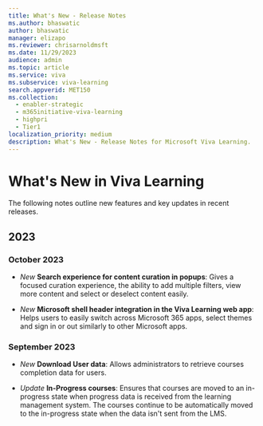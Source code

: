 ```yaml
---
title: What's New - Release Notes
ms.author: bhaswatic
author: bhaswatic
manager: elizapo
ms.reviewer: chrisarnoldmsft
ms.date: 11/29/2023
audience: admin
ms.topic: article
ms.service: viva
ms.subservice: viva-learning
search.appverid: MET150
ms.collection:
  - enabler-strategic
  - m365initiative-viva-learning
  - highpri
  - Tier1
localization_priority: medium
description: What's New - Release Notes for Microsoft Viva Learning.
---
```


# What's New in Viva Learning 

The following notes outline new features and key updates in recent releases. 

##  2023 

### October 2023

- *New* **Search experience for content curation in popups**: Gives a focused curation experience, the ability to add multiple filters, view more content and select or deselect content easily.

- *New* **Microsoft shell header integration in the Viva Learning web app**: Helps users to easily switch across Microsoft 365 apps, select themes and sign in or out similarly to other Microsoft apps.

### September 2023


- *New* **Download User data**: Allows administrators to retrieve courses completion data for users.

- *Update* **In-Progress courses**: Ensures that courses are moved to an in-progress state when progress data is received from the learning management system. The courses continue to be automatically moved to the in-progress state when the data isn't sent from the LMS.
